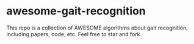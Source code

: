 # awesome-gait-recognition

This repo is a collection of AWESOME algorithms about gait recognition, including papers, code, etc. Feel free to star and fork.

